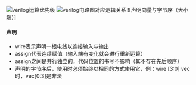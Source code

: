 ![verilog运算优先级](../预学习/verilog运算优先级.png)
![verilog电路图对应逻辑关系](../预学习/verilog电路图对应逻辑运算.png)
![声明向量与字节序（大小端）]
#### 声明
- wire表示声明一根电线以连接输入与输出
- assign代表连续赋值（输入端有变化就会进行重新运算）
- assign之间是并行独立的，代码位置的书写不影响（其不存在先后顺序）
- 声明的字节序后，使用时必须始终以相同的方式使用它，例：wire [3:0] vec时，vec[0:3]是非法